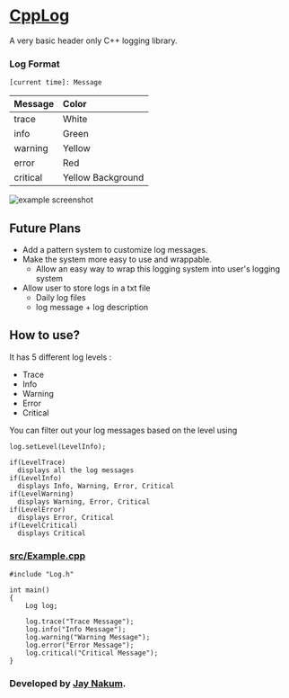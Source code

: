 # [CppLog](https://github.com/JayNakum/CppLog)
A very basic header only C++ logging library.  

### Log Format
```
[current time]: Message
```
Message       | Color  
:-------------| :----------------  
trace         | White  
info          | Green  
warning       | Yellow  
error         | Red  
critical      | Yellow Background  

![example screenshot](https://user-images.githubusercontent.com/45930809/177749151-4ab01926-ba84-443d-9b99-197b170bd7fd.png)

## Future Plans
- Add a pattern system to customize log messages.
- Make the system more easy to use and wrappable.
  - Allow an easy way to wrap this logging system into user's logging system
- Allow user to store logs in a txt file
  - Daily log files
  - log message + log description

## How to use?

It has 5 different log levels : 
- Trace
- Info
- Warning
- Error
- Critical

You can filter out your log messages based on the level using
```
log.setLevel(LevelInfo);
```
```
if(LevelTrace)
  displays all the log messages
if(LevelInfo)
  displays Info, Warning, Error, Critical
if(LevelWarning)
  displays Warning, Error, Critical
if(LevelError)
  displays Error, Critical
if(LevelCritical)
  displays Critical
```


### [src/Example.cpp](https://github.com/JayNakum/CppLog/blob/main/src/Example.cpp)
```
#include "Log.h"

int main()
{
    Log log;

    log.trace("Trace Message");
    log.info("Info Message");
    log.warning("Warning Message");
    log.error("Error Message");
    log.critical("Critical Message");
}
```
### Developed by [Jay Nakum](https://jaynakum.github.io/).
